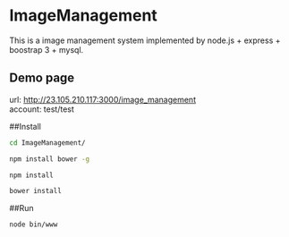# ImageManagement
This is a image management system implemented by node.js + express + boostrap 3 + mysql.

## Demo page
url:     http://23.105.210.117:3000/image_management<br>
account: test/test

##Install
```sh
cd ImageManagement/
```
```sh
npm install bower -g
```
```sh
npm install
```
```sh
bower install
```

##Run
```sh
node bin/www
```